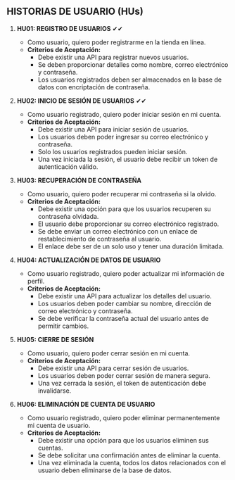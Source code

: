 ## HISTORIAS DE USUARIO (HUs)

1. **HU01: REGISTRO DE USUARIOS** ✔✔
    - Como usuario, quiero poder registrarme en la tienda en línea.
    - **Criterios de Aceptación:**
        - Debe existir una API para registrar nuevos usuarios.
        - Se deben proporcionar detalles como nombre, correo electrónico y contraseña.
        - Los usuarios registrados deben ser almacenados en la base de datos con encriptación de contraseña.

2. **HU02: INICIO DE SESIÓN DE USUARIOS** ✔✔
    - Como usuario registrado, quiero poder iniciar sesión en mi cuenta.
    - **Criterios de Aceptación:**
        - Debe existir una API para iniciar sesión de usuarios.
        - Los usuarios deben poder ingresar su correo electrónico y contraseña.
        - Solo los usuarios registrados pueden iniciar sesión.
        - Una vez iniciada la sesión, el usuario debe recibir un token de autenticación válido.

3. **HU03: RECUPERACIÓN DE CONTRASEÑA**
    - Como usuario, quiero poder recuperar mi contraseña si la olvido.
    - **Criterios de Aceptación:**
        - Debe existir una opción para que los usuarios recuperen su contraseña olvidada.
        - El usuario debe proporcionar su correo electrónico registrado.
        - Se debe enviar un correo electrónico con un enlace de restablecimiento de contraseña al usuario.
        - El enlace debe ser de un solo uso y tener una duración limitada.

4. **HU04: ACTUALIZACIÓN DE DATOS DE USUARIO**
    - Como usuario registrado, quiero poder actualizar mi información de perfil.
    - **Criterios de Aceptación:**
        - Debe existir una API para actualizar los detalles del usuario.
        - Los usuarios deben poder cambiar su nombre, dirección de correo electrónico y contraseña.
        - Se debe verificar la contraseña actual del usuario antes de permitir cambios.

5. **HU05: CIERRE DE SESIÓN**
    - Como usuario, quiero poder cerrar sesión en mi cuenta.
    - **Criterios de Aceptación:**
        - Debe existir una API para cerrar sesión de usuarios.
        - Los usuarios deben poder cerrar sesión de manera segura.
        - Una vez cerrada la sesión, el token de autenticación debe invalidarse.

6. **HU06: ELIMINACIÓN DE CUENTA DE USUARIO**
    - Como usuario registrado, quiero poder eliminar permanentemente mi cuenta de usuario.
    - **Criterios de Aceptación:**
        - Debe existir una opción para que los usuarios eliminen sus cuentas.
        - Se debe solicitar una confirmación antes de eliminar la cuenta.
        - Una vez eliminada la cuenta, todos los datos relacionados con el usuario deben eliminarse de la base de datos.
